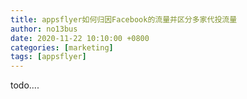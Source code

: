 ```yaml
---
title: appsflyer如何归因Facebook的流量并区分多家代投流量
author: no13bus
date: 2020-11-22 10:10:00 +0800
categories: [marketing]
tags: [appsflyer]
---
```

todo....